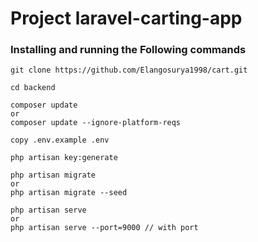 # Project laravel-carting-app

### Installing and running the Following commands

```
git clone https://github.com/Elangosurya1998/cart.git
```

```
cd backend
```

```
composer update
or 
composer update --ignore-platform-reqs
```

```
copy .env.example .env
```
```
php artisan key:generate
```

```
php artisan migrate
or
php artisan migrate --seed
```
```
php artisan serve
or
php artisan serve --port=9000 // with port 
```




